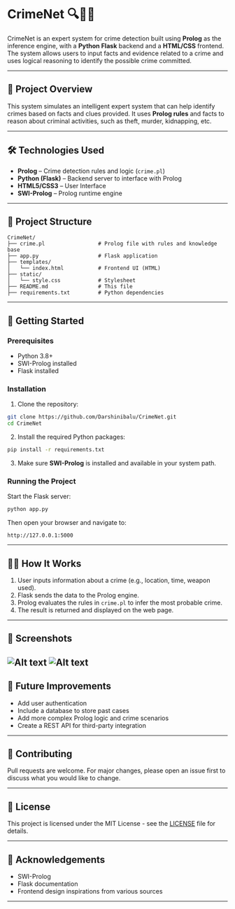 
# CrimeNet 🔍🕵️‍♂️

CrimeNet is an expert system for crime detection built using **Prolog** as the inference engine, with a **Python Flask** backend and a **HTML/CSS** frontend. The system allows users to input facts and evidence related to a crime and uses logical reasoning to identify the possible crime committed.

---

## 🧠 Project Overview

This system simulates an intelligent expert system that can help identify crimes based on facts and clues provided. It uses **Prolog rules** and facts to reason about criminal activities, such as theft, murder, kidnapping, etc.

---

## 🛠️ Technologies Used

- **Prolog** – Crime detection rules and logic (`crime.pl`)
- **Python (Flask)** – Backend server to interface with Prolog
- **HTML5/CSS3** – User Interface
- **SWI-Prolog** – Prolog runtime engine

---

## 📂 Project Structure

```
CrimeNet/
├── crime.pl                 # Prolog file with rules and knowledge base
├── app.py                   # Flask application
├── templates/
│   └── index.html           # Frontend UI (HTML)
├── static/
│   └── style.css            # Stylesheet
├── README.md                # This file
├── requirements.txt         # Python dependencies
```

---

## 🚀 Getting Started

### Prerequisites

- Python 3.8+
- SWI-Prolog installed
- Flask installed

### Installation

1. Clone the repository:

```bash
git clone https://github.com/Darshinibalu/CrimeNet.git
cd CrimeNet
```

2. Install the required Python packages:

```bash
pip install -r requirements.txt
```

3. Make sure **SWI-Prolog** is installed and available in your system path.

### Running the Project

Start the Flask server:

```bash
python app.py
```

Then open your browser and navigate to:

```
http://127.0.0.1:5000
```

---

## 👩‍💻 How It Works

1. User inputs information about a crime (e.g., location, time, weapon used).
2. Flask sends the data to the Prolog engine.
3. Prolog evaluates the rules in `crime.pl` to infer the most probable crime.
4. The result is returned and displayed on the web page.

---

## 📸 Screenshots

![Alt text](https://ik.imagekit.io/x7u7hyl86/Screenshot%202025-05-15%20203816.png)
![Alt text](https://ik.imagekit.io/x7u7hyl86/Screenshot%202025-05-15%20203833.png)
---

## 📌 Future Improvements

- Add user authentication
- Include a database to store past cases
- Add more complex Prolog logic and crime scenarios
- Create a REST API for third-party integration

---

## 🤝 Contributing

Pull requests are welcome. For major changes, please open an issue first to discuss what you would like to change.

---

## 📜 License

This project is licensed under the MIT License - see the [LICENSE](LICENSE) file for details.

---

## 💬 Acknowledgements

- SWI-Prolog
- Flask documentation
- Frontend design inspirations from various sources

---
